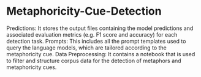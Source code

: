 # Metaphoricity-Cue-Detection
Predictions: It stores the output files containing the model predictions and associated evaluation metrics (e.g. F1 score and accuracy) for each detection task.
Prompts: This includes all the prompt templates used to query the language models, which are tailored according to the metaphoricity cue.
Data Preprocessing: It contains a notebook that is used to filter and structure corpus data for the detection of metaphors and metaphoricity cues.
